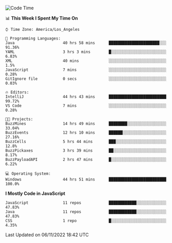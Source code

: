 <!--START_SECTION:waka-->
![Code Time](http://img.shields.io/badge/Code%20Time-0%20secs-blue)

📊 **This Week I Spent My Time On** 

```text
⌚︎ Time Zone: America/Los_Angeles

💬 Programming Languages: 
Java                     40 hrs 58 mins      ██████████████████████░░░   91.36% 
YAML                     3 hrs 3 mins        █░░░░░░░░░░░░░░░░░░░░░░░░   6.83% 
XML                      40 mins             ░░░░░░░░░░░░░░░░░░░░░░░░░   1.5% 
JavaScript               7 mins              ░░░░░░░░░░░░░░░░░░░░░░░░░   0.28% 
GitIgnore file           0 secs              ░░░░░░░░░░░░░░░░░░░░░░░░░   0.03%

🔥 Editors: 
IntelliJ                 44 hrs 43 mins      █████████████████████████   99.72% 
VS Code                  7 mins              ░░░░░░░░░░░░░░░░░░░░░░░░░   0.28%

🐱‍💻 Projects: 
BuzzMines                14 hrs 49 mins      ████████░░░░░░░░░░░░░░░░░   33.04% 
BuzzEvents               12 hrs 10 mins      ██████░░░░░░░░░░░░░░░░░░░   27.16% 
BuzzCells                5 hrs 44 mins       ███░░░░░░░░░░░░░░░░░░░░░░   12.8% 
BuzzPickaxes             3 hrs 39 mins       ██░░░░░░░░░░░░░░░░░░░░░░░   8.17% 
BuzzPayloadAPI           2 hrs 47 mins       █░░░░░░░░░░░░░░░░░░░░░░░░   6.22%

💻 Operating System: 
Windows                  44 hrs 51 mins      █████████████████████████   100.0%

```

**I Mostly Code in JavaScript** 

```text
JavaScript               11 repos            ████████████░░░░░░░░░░░░░   47.83% 
Java                     11 repos            ████████████░░░░░░░░░░░░░   47.83% 
CSS                      1 repo              █░░░░░░░░░░░░░░░░░░░░░░░░   4.35%

```



 Last Updated on 06/11/2022 18:42 UTC
<!--END_SECTION:waka-->
